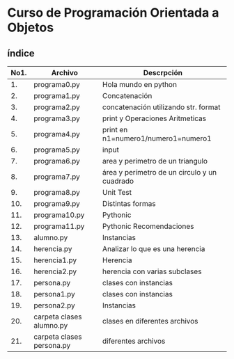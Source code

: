 # Curso de Programación Orientada a Objetos

## índice

|No1.|Archivo|Descrpción|
|--|--|--|
|1.|programa0.py|Hola mundo en python|
|2.|programa1.py| Concatenación|
|3.|programa2.py|concatenación utilizando str. format|
|4.|programa3.py|print y Operaciones Aritmeticas|
|5.|programa4.py|print en n1=numero1/numero1=numero1|
|6.|programa5.py|input|
|7.|programa6.py| area  y perimetro de un triangulo|
|8.|programa7.py|área y perímetro de un circulo y un cuadrado|
|9.|programa8.py|Unit Test|
|10.|programa9.py|Distintas formas|
|11.|programa10.py|Pythonic|
|12.|programa11.py| Pythonic Recomendaciones|
|13.|alumno.py|Instancias|
|14.|herencia.py|Analizar lo que es una herencia|
|15.|herencia1.py|Herencia|
|16.|herencia2.py| herencia con varias subclases|
|17.|persona.py|clases con instancias|
|18.|persona1.py| clases con instancias|
|19.|persona2.py|Instancias|
|20.| carpeta clases alumno.py| clases en diferentes archivos|
|21.| carpeta clases persona.py| diferentes archivos|